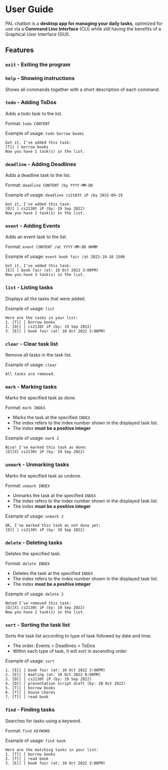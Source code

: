 # User Guide

PAL chatbot is a **desktop app for managing your daily tasks**, 
optimized for use via a **Command Line Interface** (CLI) while 
still having the benefits of a Graphical User Interface (GUI).

## Features

### `exit` - Exiting the program

### `help` - Showing instructions
Shows all commands together with a short description of each command.

### `todo` - Adding ToDos
Adds a todo task to the list.

Format: `todo CONTENT`

Example of usage: `todo borrow books`
```
Got it, I've added this task:
[T][ ] borrow books
Now you have 1 task(s) in the list.
```

### `deadline` - Adding Deadlines
Adds a deadline task to the list.

Format: `deadline CONTENT /by YYYY-MM-DD`

Example of usage: `deadline cs2103t iP /by 2022-09-19`
```
Got it, I've added this task:
[D][ ] cs2130t iP (by: 19 Sep 2022)
Now you have 2 task(s) in the list.
```

### `event` - Adding Events
Adds an event task to the list.

Format: `event CONTENT /at YYYY-MM-DD HHMM`

Example of usage: `event book fair /at 2022-10-10 1500`
```
Got it, I've added this task:
[E][ ] book fair (at: 10 Oct 2022 3:00PM)
Now you have 3 task(s) in the list.
```
### `list` - Listing tasks
Displays all the tasks that were added.

Example of usage: `list`
```
Here are the tasks in your list:
1. [T][ ] borrow books
2. [D][ ] cs2130t iP (by: 19 Sep 2022)
3. [E][ ] book fair (at: 10 Oct 2022 3:00PM)
```

### `clear` - Clear task list
Remove all tasks in the task list.

Example of usage: `clear`
```
All tasks are removed.
```

### `mark` - Marking tasks
Marks the specified task as done.

Format: `mark INDEX`
- Marks the task at the specified `INDEX`
- The index refers to the index number shown in the displayed task list.
- The index **must be a positive integer**

Example of usage: `mark 2`
```
Nice! I've marked this task as done:
[D][X] cs2130t iP (by: 19 Sep 2022)
```

### `unmark` - Unmarking tasks
Marks the specified task as undone.

Format: `unmark INDEX`
- Unmarks the task at the specified `INDEX`
- The index refers to the index number shown in the displayed task list.
- The index **must be a positive integer**

Example of usage: `unmark 2`
```
OK, I've marked this task as not done yet:
[D][ ] cs2130t iP (by: 19 Sep 2022)
```

### `delete` - Deleting tasks
Deletes the specified task.

Format: `delete INDEX`
- Deletes the task at the specified `INDEX`
- The index refers to the index number shown in the displayed task list.
- The index **must be a positive integer**

Example of usage: `delete 2`
```
Noted I've removed this task:
[D][X] cs2130t iP (by: 19 Sep 2022)
Now you have 2 task(s) in the list.
```

### `sort` - Sorting the task list
Sorts the task list according to type of task followed by date and time.
- The order: Events > Deadlines > ToDos
- Within each type of task, it will sort in ascending order

Example of usage: `sort`
```
1. [E][ ] book fair (at: 10 Oct 2022 3:00PM)
2. [E][ ] meeting (at: 10 Oct 2022 8:00PM)
3. [D][ ] cs2130t iP (by: 19 Sep 2022)
4. [D][ ] presentation script draft (by: 20 Oct 2022)
5. [T][ ] borrow books
6. [T][ ] house chores
7. [T][ ] read book
```
### `find` - Finding tasks
Searches for tasks using a keyword.

Format: `find KEYWORD`

Example of usage: `find book`
```
Here are the matching tasks in your list:
1. [T][ ] borrow books
2. [T][ ] read book
3. [E][ ] book fair (at: 10 Oct 2022 3:00PM)
```



